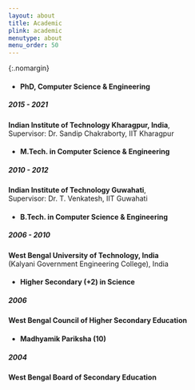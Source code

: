 ```yaml
---
layout: about
title: Academic
plink: academic
menutype: about
menu_order: 50
---
```



{:.nomargin}
* #### **PhD, Computer Science & Engineering**
##### 2015 - 2021
**Indian Institute of Technology Kharagpur, India**, \
Supervisor: Dr. Sandip Chakraborty, IIT Kharagpur

* #### **M.Tech. in Computer Science & Engineering**
##### 2010 - 2012
**Indian Institute of Technology Guwahati**, \
Supervisor: Dr. T. Venkatesh, IIT Guwahati

* #### **B.Tech. in Computer Science & Engineering**
##### 2006 - 2010
**West Bengal University of Technology, India** \
(Kalyani Government Engineering College), India

* #### **Higher Secondary (+2) in Science**
##### 2006
**West Bengal Council of Higher Secondary Education**

* #### **Madhyamik Pariksha (10)**
##### 2004
**West Bengal Board of Secondary Education**
